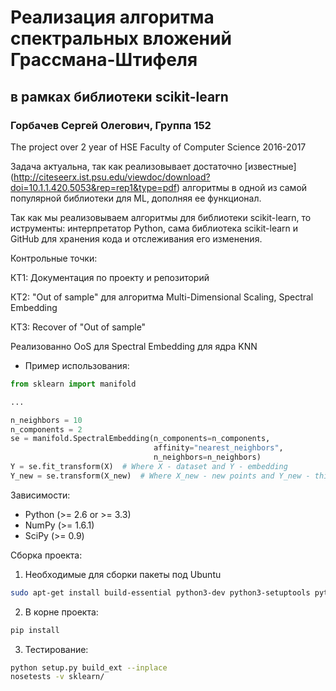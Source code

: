 # Реализация алгоритма спектральных вложений Грассмана-Штифеля
## в рамках библиотеки scikit-learn
### Горбачев Сергей Олегович, Группа 152
The project over 2 year of HSE Faculty of Computer Science 2016-2017

Задача актуальна, так как реализовывает достаточно [извеcтные] (http://citeseerx.ist.psu.edu/viewdoc/download?doi=10.1.1.420.5053&rep=rep1&type=pdf) алгоритмы в одной из самой популярной библиотеки для ML, дополняя ее функционал.

Так как мы реализовываем алгоритмы для библиотеки scikit-learn, то иструменты: интерпретатор Python, сама библиотека scikit-learn и GitHub для хранения кода и отслеживания его изменения.

Контрольные точки:

КТ1: Документация по проекту и репозиторий

КТ2: "Out of sample" для алгоритма Multi-Dimensional Scaling, Spectral Embedding

КТ3: Recover of "Out of sample"

Реализованно OoS для Spectral Embedding для ядра KNN

* Пример использования:

```python
from sklearn import manifold

...

n_neighbors = 10
n_components = 2
se = manifold.SpectralEmbedding(n_components=n_components,
                                affinity="nearest_neighbors",
                                n_neighbors=n_neighbors)
Y = se.fit_transform(X)  # Where X - dataset and Y - embedding
Y_new = se.transform(X_new)  # Where X_new - new points and Y_new - thier embedding
```

Зависимости:

- Python (>= 2.6 or >= 3.3)
- NumPy (>= 1.6.1)
- SciPy (>= 0.9)

Сборка проекта:

1. Необходимые для сборки пакеты под Ubuntu
  ```bash
  sudo apt-get install build-essential python3-dev python3-setuptools python3-numpy python3-scipy libatlas-dev libatlas3gf-base
  ```
2. В корне проекта:
  ```bash
  pip install
  ```
3. Тестирование:
  ```bash
  python setup.py build_ext --inplace
  nosetests -v sklearn/
  ```
